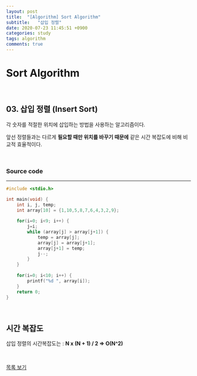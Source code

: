 ```yaml
---
layout: post
title:  "[Algorithm] Sort Algorithm"
subtitle:   "삽입 정렬"
date: 2020-07-23 11:45:51 +0900
categories: study
tags: algorithm
comments: true
---
```


# Sort Algorithm

<br/>

## 03. 삽입 정렬 (Insert Sort)

각 숫자를 적절한 위치에 삽입하는 방법을 사용하는 알고리즘이다.

앞선 정렬들과는 다르게 **필요할 때만 위치를 바꾸기 때문에** 같은 시간 복잡도에 비해 비교적 효율적이다.

<br/>

### Source code

------

```c
#include <stdio.h>

int main(void) {
	int i, j, temp;
	int array[10] = {1,10,5,8,7,6,4,3,2,9};
	
	for(i=0; i<9; i++) {
		j=i;
		while (array[j] > array[j+1]) {
			temp = array[j];
			array[j] = array[j+1];
			array[j+1] = temp;
			j--;
		}
	}
	
	for(i=0; i<10; i++) {
		printf("%d ", array[i]);
	}
	return 0; 
}
```

<br/>

## 시간 복잡도

삽입 정렬의 시간복잡도는 : **N x (N + 1) / 2 => O(N^2)**

<br/>

[목록 보기](../README.md)
